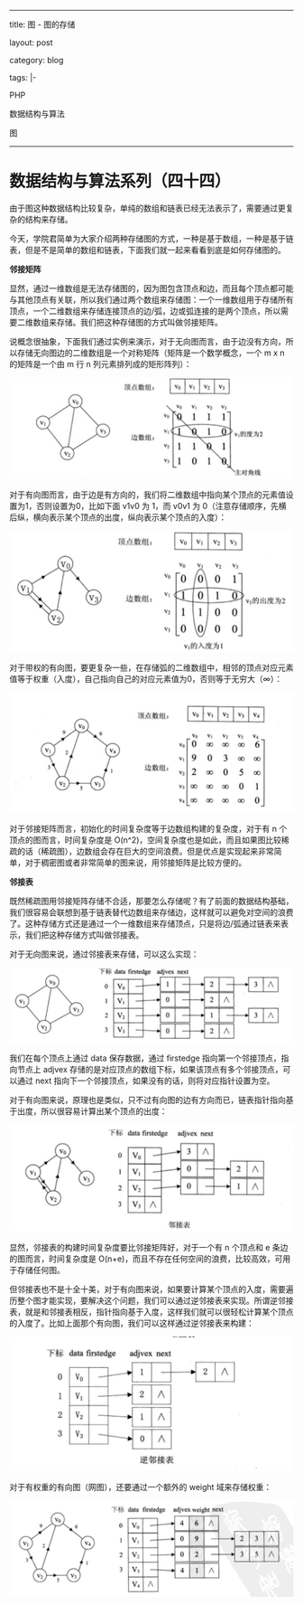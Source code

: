 ---

title: 图 -  图的存储

layout: post

category: blog

tags: |-

  PHP

  数据结构与算法

  图

------



# 数据结构与算法系列（四十四）



由于图这种数据结构比较复杂，单纯的数组和链表已经无法表示了，需要通过更复杂的结构来存储。

今天，学院君简单为大家介绍两种存储图的方式，一种是基于数组，一种是基于链表，但是不是简单的数组和链表，下面我们就一起来看看到底是如何存储图的。

**邻接矩阵**

显然，通过一维数组是无法存储图的，因为图包含顶点和边，而且每个顶点都可能与其他顶点有关联，所以我们通过两个数组来存储图：一个一维数组用于存储所有顶点，一个二维数组来存储连接顶点的边/弧，边或弧连接的是两个顶点，所以需要二维数组来存储。我们把这种存储图的方式叫做邻接矩阵。

说概念很抽象，下面我们通过实例来演示，对于无向图而言，由于边没有方向，所以存储无向图边的二维数组是一个对称矩阵（矩阵是一个数学概念，一个  m x n 的矩阵是一个由 m 行 n 列元素排列成的矩形阵列）：

![img](/assets/post/e6590fff91b8b45c571065e4be96a8732cb5efd5b54f4bad7b8a2312f06bd7a7.png)

对于有向图而言，由于边是有方向的，我们将二维数组中指向某个顶点的元素值设置为1，否则设置为0，比如下面 v1v0 为 1，而 v0v1 为 0（注意存储顺序，先横后纵，横向表示某个顶点的出度，纵向表示某个顶点的入度）：

![img](/assets/post/c601115fbc594f25522c0590afd0b0c0a1a51833dd5f8205b4b2e62774dd1146.png)

对于带权的有向图，要更复杂一些，在存储弧的二维数组中，相邻的顶点对应元素值等于权重（入度），自己指向自己的对应元素值为0，否则等于无穷大（∞）：

![img](/assets/post/6c2d7e9b2926355945b27a10ff3ddf2cf743425ff28e095f483b7adf0e359fda.png)

对于邻接矩阵而言，初始化的时间复杂度等于边数组构建的复杂度，对于有 n 个顶点的图而言，时间复杂度是 O(n^2)，空间复杂度也是如此，而且如果图比较稀疏的话（稀疏图），边数组会存在巨大的空间浪费。但是优点是实现起来非常简单，对于稠密图或者非常简单的图来说，用邻接矩阵是比较方便的。

**邻接表**

既然稀疏图用邻接矩阵存储不合适，那要怎么存储呢？有了前面的数据结构基础，我们很容易会联想到基于链表替代边数组来存储边，这样就可以避免对空间的浪费了。这种存储方式还是通过一个一维数组来存储顶点，只是将边/弧通过链表来表示，我们把这种存储方式叫做邻接表。

对于无向图来说，通过邻接表来存储，可以这么实现：

![img](/assets/post/623b9c66b2f91a26aade49f187735d5ccbd448e359d6e11f5fcd6c27f993d58b.png)

我们在每个顶点上通过 data 保存数据，通过 firstedge 指向第一个邻接顶点，指向节点上 adjvex 存储的是对应顶点的数组下标，如果该顶点有多个邻接顶点，可以通过 next 指向下一个邻接顶点，如果没有的话，则将对应指针设置为空。

对于有向图来说，原理也是类似，只不过有向图的边有方向而已，链表指针指向基于出度，所以很容易计算出某个顶点的出度：

![img](/assets/post/d174b30957caa009a05f1a2379a1ef297e3d4e97dccf8396ddf01e2a97434ada.png)

显然，邻接表的构建时间复杂度要比邻接矩阵好，对于一个有 n 个顶点和 e 条边的图而言，时间复杂度是 O(n+e)，而且不存在任何空间的浪费，比较高效，可用于存储任何图。

但邻接表也不是十全十美，对于有向图来说，如果要计算某个顶点的入度，需要遍历整个图才能实现，要解决这个问题，我们可以通过逆邻接表来实现。所谓逆邻接表，就是和邻接表相反，指针指向基于入度，这样我们就可以很轻松计算某个顶点的入度了。比如上面那个有向图，我们可以这样通过逆邻接表来构建：

![img](/assets/post/872487a88178120dfaa4aea536820c2ef11f384a5b4b6b6acdd885469c9f0c61.png)

对于有权重的有向图（网图），还要通过一个额外的 weight 域来存储权重：

![img](/assets/post/a09c719036664b057268c035517406bf46e0d60768adb605b1fe503e865fe4da.png)